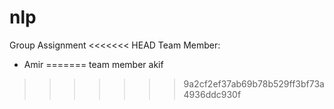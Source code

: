 # nlp

Group Assignment
<<<<<<< HEAD
Team Member:

- Amir
=======
team member akif
>>>>>>> 9a2cf2ef37ab69b78b529ff3bf73a4936ddc930f
